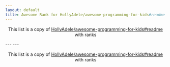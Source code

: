 ```yaml
---
layout: default
title: Awesome Rank for HollyAdele/awesome-programming-for-kids#readme
---
```


<p align="center">
	This list is a copy of <a href="https://github.com/HollyAdele/awesome-programming-for-kids#readme">HollyAdele/awesome-programming-for-kids#readme</a> with ranks
</p>
---
---
<p align="center">
	This list is a copy of <a href="https://github.com/HollyAdele/awesome-programming-for-kids#readme">HollyAdele/awesome-programming-for-kids#readme</a> with ranks
</p>
